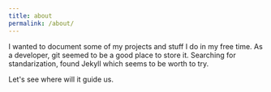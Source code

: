 ```yaml
---
title: about
permalink: /about/
---
```


I wanted to document some of my projects and stuff I do in my free time. As a developer, git seemed to be a good place to store it. Searching for standarization, found Jekyll which seems to be worth to try. 

Let's see where will it guide us.
